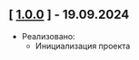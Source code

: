 ## [ [1.0.0](https://gitlab.efko.ru/k.podkovyrov/update-frontend-/tags/1.0.0) ] - 19.09.2024

- Реализовано:
    - Инициализация проекта